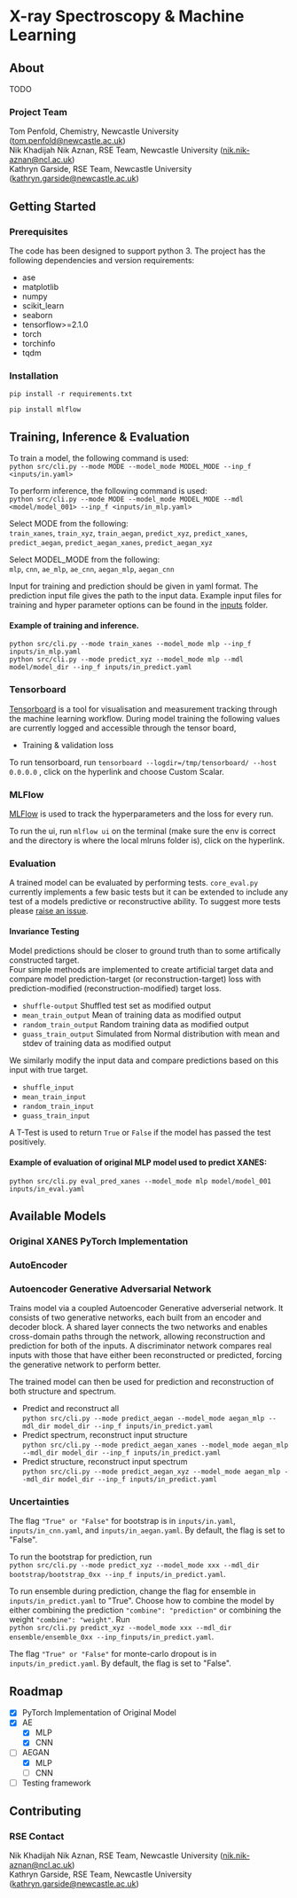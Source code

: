 
# X-ray Spectroscopy & Machine Learning

## About

TODO

### Project Team
Tom Penfold, Chemistry, Newcastle University  ([tom.penfold@newcastle.ac.uk](mailto:tom.penfold@newcastle.ac.uk))  
Nik Khadijah Nik Aznan, RSE Team, Newcastle University  ([nik.nik-aznan@ncl.ac.uk](mailto:nik.nik-aznan@ncl.ac.uk))  
Kathryn Garside, RSE Team, Newcastle University ([kathryn.garside@newcastle.ac.uk](mailto:kathryn.garside@newcastle.ac.uk))


## Getting Started

### Prerequisites
The code has been designed to support python 3. The project has the following dependencies and version requirements:

- ase
- matplotlib
- numpy
- scikit_learn
- seaborn
- tensorflow>=2.1.0
- torch
- torchinfo
- tqdm


### Installation

```
pip install -r requirements.txt
```
```
pip install mlflow
```

## Training, Inference & Evaluation

To train a model, the following command is used:  
```python src/cli.py --mode MODE --model_mode MODEL_MODE --inp_f <inputs/in.yaml>```


To perform inference, the following command is used:    
```python src/cli.py --mode MODE --model_mode MODEL_MODE --mdl <model/model_001> --inp_f <inputs/in_mlp.yaml>```

Select MODE from the following:  
`train_xanes`, `train_xyz`, `train_aegan`, `predict_xyz`, `predict_xanes`, `predict_aegan`, `predict_aegan_xanes`, `predict_aegan_xyz` 

Select MODEL_MODE from the following:  
`mlp`, `cnn`, `ae_mlp`, `ae_cnn`, `aegan_mlp`, `aegan_cnn`

Input for training and prediction should be given in yaml format. The prediction input file gives the path to the input data. Example input files for training and hyper parameter options can be found in the [inputs](https://github.com/NewcastleRSE/xray-spectroscopy-ml/tree/main/inputs) folder.

#### Example of training and inference. 
```python src/cli.py --mode train_xanes --model_mode mlp --inp_f inputs/in_mlp.yaml```  
```python src/cli.py --mode predict_xyz --model_mode mlp --mdl model/model_dir --inp_f inputs/in_predict.yaml```


### Tensorboard

[Tensorboard](https://www.tensorflow.org/tensorboard/get_started) is a tool for visualisation and measurement tracking through the machine learning workflow. During model training the following values are currently logged and accessible through the tensor board,
- Training & validation loss

To run tensorboard, run ```tensorboard --logdir=/tmp/tensorboard/ --host 0.0.0.0``` , click on the hyperlink and choose Custom Scalar.

### MLFlow

[MLFlow](https://mlflow.org) is used to track the hyperparameters and the loss for every run.

To run the ui, run ```mlflow ui``` on the terminal (make sure the env is correct and the directory is where the local mlruns folder is), click on the hyperlink.

### Evaluation 

A trained model can be evaluated by performing tests. ```core_eval.py``` currently implements a few basic tests but it can be extended to include any test of a models predictive or reconstructive ability. To suggest more tests please [raise an issue](https://github.com/NewcastleRSE/xray-spectroscopy-ml/issues).

#### Invariance Testing

Model predictions should be closer to ground truth than to some artifically constructed target.  
Four simple methods are implemented to create artificial target data and compare model prediction-target (or reconstruction-target) loss with prediction-modified (reconstruction-modified) target loss.

- ```shuffle-output``` Shuffled test set as modified output
- ```mean_train_output``` Mean of training data as modified output
- ```random_train_output``` Random training data as modified output
- ```guass_train_output``` Simulated from Normal distribution with mean and stdev of training data as modified output

We similarly modify the input data and compare predictions based on this input with true target.

- ```shuffle_input``` 
- ```mean_train_input``` 
- ```random_train_input``` 
- ```guass_train_input``` 

A T-Test is used to return ```True``` or ```False``` if the model has passed the test positively.


#### Example of evaluation of original MLP model used to predict XANES:

```python src/cli.py eval_pred_xanes --model_mode mlp model/model_001 inputs/in_eval.yaml```


## Available Models

### Original XANES PyTorch Implementation

<!---
To run the mlp version call ```model, score = train_mlp(... )``` in the ```core_learn.py``` and run ```python cli.py learn in_mlp.yaml```.

To run the cnn version call ```model, score = train_cnn(... )``` in the ```core_learn.py``` and run ```python cli.py learn in_cnn.yaml```.
--->

### AutoEncoder

<!---
To run the basic AutoEncoder to train xanes :
```python src/cli_ae.py train_xanes inputs/in_cnn.yaml```
and run ```python src/cli_ae.py predict_xyz model/model_0xx inputs/in_predict.yaml``` to run the test.

To run the basic AutoEncoder to train xyz :
```python src/cli_ae.py train_xyz inputs/in_cnn.yaml```
and run ```python src/cli_ae.py predict_xanes model/model_0xx inputs/in_predict.yaml``` to run the test.

--->

### Autoencoder Generative Adversarial Network
Trains model via a coupled Autoencoder Generative adverserial network. It consists of two generative networks, each built from an encoder and decoder block. A shared layer connects the two networks and enables cross-domain paths through the network, allowing reconstruction and prediction for both of the inputs. A discriminator network compares real inputs with those that have either been reconstructed or predicted, forcing the generative network to perform better.

The trained model can then be used for prediction and reconstruction of both structure and spectrum. 

- Predict and reconstruct all  
```python src/cli.py --mode predict_aegan --model_mode aegan_mlp --mdl_dir model_dir --inp_f inputs/in_predict.yaml```  
- Predict spectrum, reconstruct input structure  
```python src/cli.py --mode predict_aegan_xanes --model_mode aegan_mlp --mdl_dir model_dir --inp_f inputs/in_predict.yaml```  
- Predict structure, reconstruct input spectrum  
```python src/cli.py --mode predict_aegan_xyz --model_mode aegan_mlp --mdl_dir model_dir --inp_f inputs/in_predict.yaml```  

<!---
A general layer in the model is MLP consisting of a linear layer, batch norm layer, activation. 

Example model parameters can be found in `in_aegan.yaml`. The user can specify hidden size of linear layers (*hidden_size*), dropout (*dropout*), the number of hidden layers in the encoder-decoder (*n_hl_gen*), shared (*n_hl_shared*) and discriminator (*n_nl_dis*) networks, activation function (*activation*), loss function for the generative (*loss_gen*) and discriminator (*loss_dis*) networks, learning rates (*lr_gen* and *lr_dis*).
--->

### Uncertainties

The flag ```"True" or "False"``` for bootstrap is in ```inputs/in.yaml```, ```inputs/in_cnn.yaml```, and ```inputs/in_aegan.yaml```. By default, the flag is set to "False".

To run the bootstrap for prediction, run   
```python src/cli.py --mode predict_xyz --model_mode xxx --mdl_dir bootstrap/bootstrap_0xx --inp_f inputs/in_predict.yaml```.

To run ensemble during prediction, change the flag for ensemble in ```inputs/in_predict.yaml``` to "True". Choose how to combine the model by either combining the prediction ```"combine": "prediction"``` or combining the weight ```"combine": "weight"```.
Run   
```python src/cli.py predict_xyz --model_mode xxx --mdl_dir ensemble/ensemble_0xx --inp_finputs/in_predict.yaml```.

The flag ```"True" or "False"``` for monte-carlo dropout is in ```inputs/in_predict.yaml```. By default, the flag is set to "False".



## Roadmap

- [x] PyTorch Implementation of Original Model 
- [x] AE
	- [x] MLP
	- [x] CNN
- [ ] AEGAN
	- [x] MLP
	- [ ] CNN
- [ ] Testing framework  

## Contributing


### RSE Contact
Nik Khadijah Nik Aznan, RSE Team, Newcastle University  ([nik.nik-aznan@ncl.ac.uk](mailto:nik.nik-aznan@ncl.ac.uk))  
Kathryn Garside, RSE Team, Newcastle University ([kathryn.garside@newcastle.ac.uk](mailto:kathryn.garside@newcastle.ac.uk))


<!---
### Main Branch
Protected and can only be pushed to via pull requests. Should be considered stable and a representation of production code.

### Dev Branch
Should be considered fragile, code should compile and run but features may be prone to errors.

### Feature Branches
A branch per feature being worked on.

https://nvie.com/posts/a-successful-git-branching-model/




## License

## Citiation

Please cite the associated papers for this work if you use this code:

```
@article{xxx2021paper,
  title={Title},
  author={Author},
  journal={arXiv},
  year={2021}
}
```
## Acknowledgements
This work was funded by a grant from the UK Research Councils, EPSRC grant ref. EP/L012345/1, “Example project title, please update”.

--->
